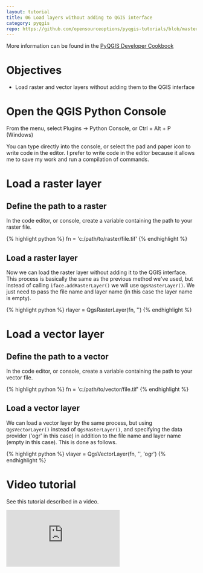 ```yaml
---
layout: tutorial
title: 06 Load layers without adding to QGIS interface
category: pyqgis
repo: https://github.com/opensourceoptions/pyqgis-tutorials/blob/master/06_load-layers.py
---
```


More information can be found in the [PyQGIS Developer Cookbook](https://docs.qgis.org/testing/en/docs/pyqgis_developer_cookbook/)

# Objectives
- Load raster and vector layers without adding them to the QGIS interface

# Open the QGIS Python Console
From the menu, select Plugins -> Python Console, or Ctrl + Alt + P (Windows)

You can type directly into the console, or select the pad and paper icon to
write code in the editor. I prefer to write code in the editor because
it allows me to save my work and run a compilation of commands.

# Load a raster layer

## Define the path to a raster
In the code editor, or console, create a variable containing the path to your
raster file.

{% highlight python %}
fn = 'c:/path/to/raster/file.tif'
{% endhighlight %}

## Load a raster layer

Now we can load the raster layer without adding it to the QGIS interface. This process is basically the same as the previous method we've used, but instead of calling `iface.addRasterLayer()` we will use `QgsRasterLayer()`. We just need to pass the file name and layer name (in this case the layer name is empty).

{% highlight python %}
rlayer = QgsRasterLayer(fn, '')
{% endhighlight %}

# Load a vector layer

## Define the path to a vector
In the code editor, or console, create a variable containing the path to your
vector file.

{% highlight python %}
fn = 'c:/path/to/vector/file.tif'
{% endhighlight %}

## Load a vector layer
We can load a vector layer by the same process, but using `QgsVectorLayer()` instead of `QgsRasterLayer()`, and specifying the data provider ('ogr' in this case) in addition to the file name and layer name (empty in this case). This is done as follows.

{% highlight python %}
vlayer = QgsVectorLayer(fn, '', 'ogr')
{% endhighlight %}

# Video tutorial
See this tutorial described in a video.

<div class="intrinsic-container intrinsic-container-ws"><iframe src="https://www.youtube.com/embed/eN0Y7JX_b3k" frameborder="0" allowfullscreen></iframe></div>
